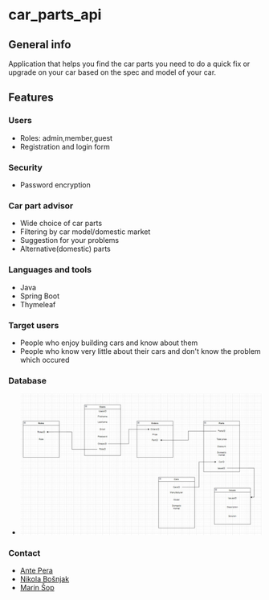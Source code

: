 # car_parts_api
    
## General info
  Application that helps you find the car parts you need to do a quick fix or upgrade on your car based on the spec and model of your car.

## Features

### Users
 * Roles: admin,member,guest
 * Registration and login form
### Security
 * Password encryption
### Car part advisor
 * Wide choice of car parts
 * Filtering by car model/domestic market  
 * Suggestion for your problems
 * Alternative(domestic) parts
### Languages and tools
 * Java
 * Spring Boot
 * Thymeleaf
### Target users
 * People who enjoy building cars and know about them 
 * People who know very little about their cars and don't know the problem which occured
### Database 
 * ![DATABASE!](db_car_parts.jpg)
### Contact 
 * [Ante Pera](https://github.com/AntePera)
 * [Nikola Bošnjak](https://github.com/LunarStrain94)
 * [Marin Šop](https://github.com/MarinSop)
